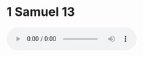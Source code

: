 # 1 Samuel 13

<audio controls>
  <source src="https://openbible.com/audio/hays/BSB_09_1Sa_013_H.mp3" type="audio/mp3" />
  <a href="https://openbible.com/audio/hays/BSB_09_1Sa_013_H.mp3" download="https://openbible.com/audio/hays/BSB_09_1Sa_013_H.mp3">Download MP3 audio</a>.
</audio>

<!--@include: @/bible/translations/bsb/09_1sa/verses/013.md-->